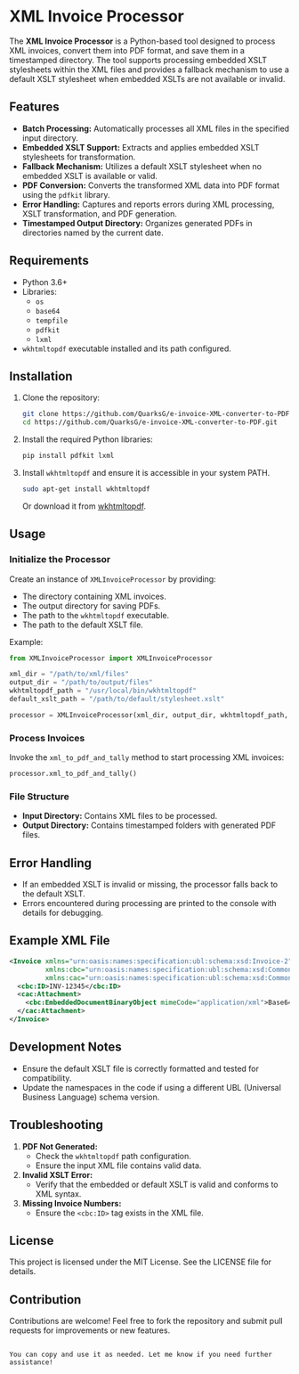 
# XML Invoice Processor

The **XML Invoice Processor** is a Python-based tool designed to process XML invoices, convert them into PDF format, and save them in a timestamped directory. The tool supports processing embedded XSLT stylesheets within the XML files and provides a fallback mechanism to use a default XSLT stylesheet when embedded XSLTs are not available or invalid.

## Features

- **Batch Processing:** Automatically processes all XML files in the specified input directory.
- **Embedded XSLT Support:** Extracts and applies embedded XSLT stylesheets for transformation.
- **Fallback Mechanism:** Utilizes a default XSLT stylesheet when no embedded XSLT is available or valid.
- **PDF Conversion:** Converts the transformed XML data into PDF format using the `pdfkit` library.
- **Error Handling:** Captures and reports errors during XML processing, XSLT transformation, and PDF generation.
- **Timestamped Output Directory:** Organizes generated PDFs in directories named by the current date.

## Requirements

- Python 3.6+
- Libraries:
  - `os`
  - `base64`
  - `tempfile`
  - `pdfkit`
  - `lxml`
- `wkhtmltopdf` executable installed and its path configured.

## Installation

1. Clone the repository:
   ```bash
   git clone https://github.com/QuarksG/e-invoice-XML-converter-to-PDF.git
   cd https://github.com/QuarksG/e-invoice-XML-converter-to-PDF.git
   ```
2. Install the required Python libraries:
   ```bash
   pip install pdfkit lxml
   ```
3. Install `wkhtmltopdf` and ensure it is accessible in your system PATH.
   ```bash
   sudo apt-get install wkhtmltopdf
   ```
   Or download it from [wkhtmltopdf](https://wkhtmltopdf.org/).

## Usage

### Initialize the Processor

Create an instance of `XMLInvoiceProcessor` by providing:

- The directory containing XML invoices.
- The output directory for saving PDFs.
- The path to the `wkhtmltopdf` executable.
- The path to the default XSLT file.

Example:

```python
from XMLInvoiceProcessor import XMLInvoiceProcessor

xml_dir = "/path/to/xml/files"
output_dir = "/path/to/output/files"
wkhtmltopdf_path = "/usr/local/bin/wkhtmltopdf"
default_xslt_path = "/path/to/default/stylesheet.xslt"

processor = XMLInvoiceProcessor(xml_dir, output_dir, wkhtmltopdf_path, default_xslt_path)
```

### Process Invoices

Invoke the `xml_to_pdf_and_tally` method to start processing XML invoices:

```python
processor.xml_to_pdf_and_tally()
```

### File Structure

- **Input Directory:** Contains XML files to be processed.
- **Output Directory:** Contains timestamped folders with generated PDF files.

## Error Handling

- If an embedded XSLT is invalid or missing, the processor falls back to the default XSLT.
- Errors encountered during processing are printed to the console with details for debugging.

## Example XML File

```xml
<Invoice xmlns="urn:oasis:names:specification:ubl:schema:xsd:Invoice-2"
         xmlns:cbc="urn:oasis:names:specification:ubl:schema:xsd:CommonBasicComponents-2"
         xmlns:cac="urn:oasis:names:specification:ubl:schema:xsd:CommonAggregateComponents-2">
  <cbc:ID>INV-12345</cbc:ID>
  <cac:Attachment>
    <cbc:EmbeddedDocumentBinaryObject mimeCode="application/xml">Base64EncodedXSLT</cbc:EmbeddedDocumentBinaryObject>
  </cac:Attachment>
</Invoice>
```

## Development Notes

- Ensure the default XSLT file is correctly formatted and tested for compatibility.
- Update the namespaces in the code if using a different UBL (Universal Business Language) schema version.

## Troubleshooting

1. **PDF Not Generated:**
   - Check the `wkhtmltopdf` path configuration.
   - Ensure the input XML file contains valid data.
2. **Invalid XSLT Error:**
   - Verify that the embedded or default XSLT is valid and conforms to XML syntax.
3. **Missing Invoice Numbers:**
   - Ensure the `<cbc:ID>` tag exists in the XML file.

## License

This project is licensed under the MIT License. See the LICENSE file for details.

## Contribution

Contributions are welcome! Feel free to fork the repository and submit pull requests for improvements or new features.
```

You can copy and use it as needed. Let me know if you need further assistance!
